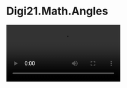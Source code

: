 # Digi21.Math.Angles

<video controls><source src="https://digi21.blob.core.windows.net/videos-ayuda/desarrollo/2.%20Digi21.Math.Angles.mp4" caption="" type="video/mp4"></video>

